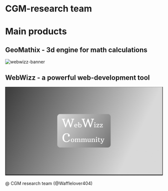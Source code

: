 # CGM-research team

# Main products

## GeoMathix - 3d engine for math calculations
![webwizz-banner](https://github.com/CGM-research/Design-resources/blob/main/Pictures%2Fbanner.jpg)
## WebWizz - a powerful web-development tool
![webwizz-banner](https://github.com/CGM-research/WebWizz-CGM/blob/main/ExtraFiles/banner.png)

@ CGM research team (@Wafflelover404)

<!--

**Here are some ideas to get you started:**

🙋‍♀️ A short introduction - what is your organization all about?
🌈 Contribution guidelines - how can the community get involved?
👩‍💻 Useful resources - where can the community find your docs? Is there anything else the community should know?
🍿 Fun facts - what does your team eat for breakfast?
🧙 Remember, you can do mighty things with the power of [Markdown](https://docs.github.com/github/writing-on-github/getting-started-with-writing-and-formatting-on-github/basic-writing-and-formatting-syntax)
-->
